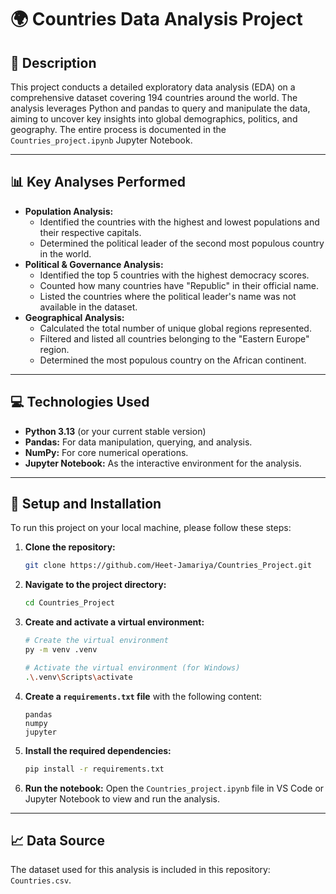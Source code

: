 # 🌍 Countries Data Analysis Project

## 📖 Description
This project conducts a detailed exploratory data analysis (EDA) on a comprehensive dataset covering 194 countries around the world. The analysis leverages Python and pandas to query and manipulate the data, aiming to uncover key insights into global demographics, politics, and geography. The entire process is documented in the `Countries_project.ipynb` Jupyter Notebook.

---

## 📊 Key Analyses Performed
* **Population Analysis:**
    * Identified the countries with the highest and lowest populations and their respective capitals.
    * Determined the political leader of the second most populous country in the world.
* **Political & Governance Analysis:**
    * Identified the top 5 countries with the highest democracy scores.
    * Counted how many countries have "Republic" in their official name.
    * Listed the countries where the political leader's name was not available in the dataset.
* **Geographical Analysis:**
    * Calculated the total number of unique global regions represented.
    * Filtered and listed all countries belonging to the "Eastern Europe" region.
    * Determined the most populous country on the African continent.

---

## 💻 Technologies Used
* **Python 3.13** (or your current stable version)
* **Pandas:** For data manipulation, querying, and analysis.
* **NumPy:** For core numerical operations.
* **Jupyter Notebook:** As the interactive environment for the analysis.

---

## 🚀 Setup and Installation

To run this project on your local machine, please follow these steps:

1.  **Clone the repository:**
    ```bash
    git clone https://github.com/Heet-Jamariya/Countries_Project.git
    ```
2.  **Navigate to the project directory:**
    ```bash
    cd Countries_Project
    ```
3.  **Create and activate a virtual environment:**
    ```bash
    # Create the virtual environment
    py -m venv .venv

    # Activate the virtual environment (for Windows)
    .\.venv\Scripts\activate
    ```
4.  **Create a `requirements.txt` file** with the following content:
    ```
    pandas
    numpy
    jupyter
    ```
5.  **Install the required dependencies:**
    ```bash
    pip install -r requirements.txt
    ```
6.  **Run the notebook:**
    Open the `Countries_project.ipynb` file in VS Code or Jupyter Notebook to view and run the analysis.

---
## 📈 Data Source
The dataset used for this analysis is included in this repository: `Countries.csv`.